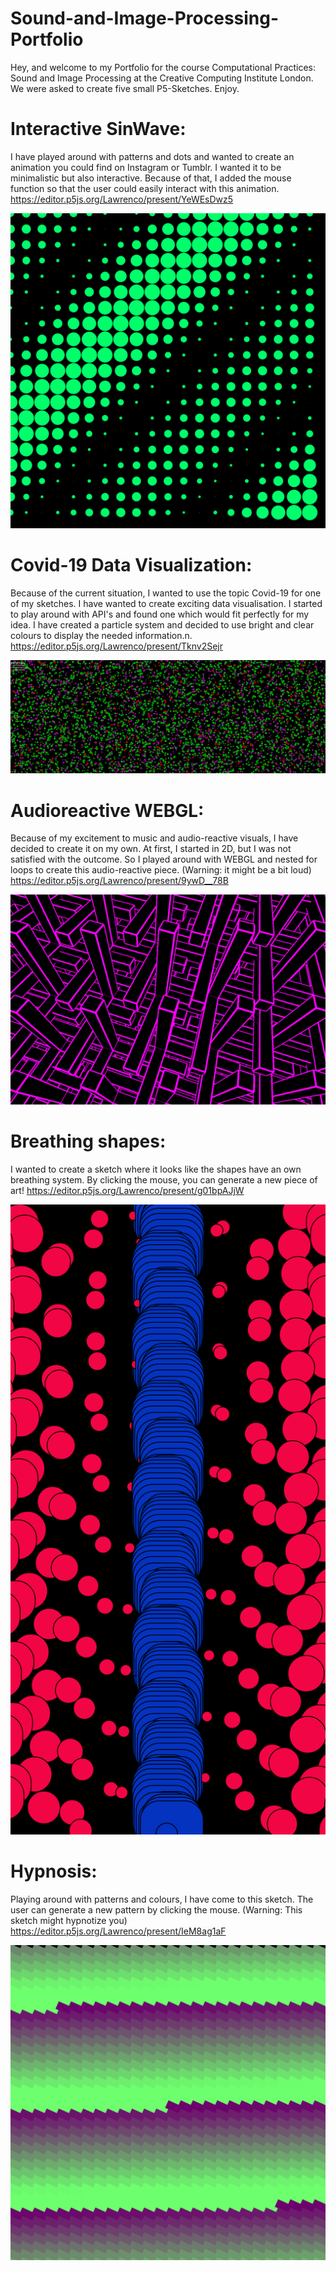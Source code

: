 # Sound-and-Image-Processing-Portfolio
Hey, and welcome to my Portfolio for the course Computational Practices: Sound and Image Processing at the Creative Computing Institute London.
We were asked to create five small P5-Sketches. Enjoy.

# Interactive SinWave: 
I have played around with patterns and dots and wanted to create an animation you could find on Instagram or Tumblr.
I wanted it to be minimalistic but also interactive. Because of that, I added the mouse function so that the user could easily interact with this animation.
https://editor.p5js.org/Lawrenco/present/YeWEsDwz5

![](https://github.com/Lawrenco/Sound-and-Image-Processing-Portfolio/blob/master/SinWave.png)

# Covid-19 Data Visualization: 
Because of the current situation, I wanted to use the topic Covid-19 for one of my sketches. I have wanted to create exciting data visualisation. I started to play around with API's and found one which would fit perfectly for my idea. I have created a particle system and decided to use bright and clear colours to display the needed information.n.
https://editor.p5js.org/Lawrenco/present/Tknv2Sejr


![](https://github.com/Lawrenco/Sound-and-Image-Processing-Portfolio/blob/master/Covid.png)

# Audioreactive WEBGL: 
Because of my excitement to music and audio-reactive visuals, I have decided to create it on my own. At first, I started in 2D, but I was not satisfied with the outcome. So I played around with WEBGL and nested for loops to create this audio-reactive piece. 
(Warning: it might be a bit loud)
https://editor.p5js.org/Lawrenco/present/9ywD__78B


![](https://github.com/Lawrenco/Sound-and-Image-Processing-Portfolio/blob/master/AudioReactive.png)

# Breathing shapes: 
I wanted to create a sketch where it looks like the shapes have an own breathing system. 
By clicking the mouse, you can generate a new piece of art!
https://editor.p5js.org/Lawrenco/present/g01bpAJjW


![](https://github.com/Lawrenco/Sound-and-Image-Processing-Portfolio/blob/master/Breathe.png)

# Hypnosis: 
Playing around with patterns and colours, I have come to this sketch. The user can generate a new pattern by clicking the mouse.
(Warning: This sketch might hypnotize you)
https://editor.p5js.org/Lawrenco/present/IeM8ag1aF


![](https://github.com/Lawrenco/Sound-and-Image-Processing-Portfolio/blob/master/Hypnosis.png)
